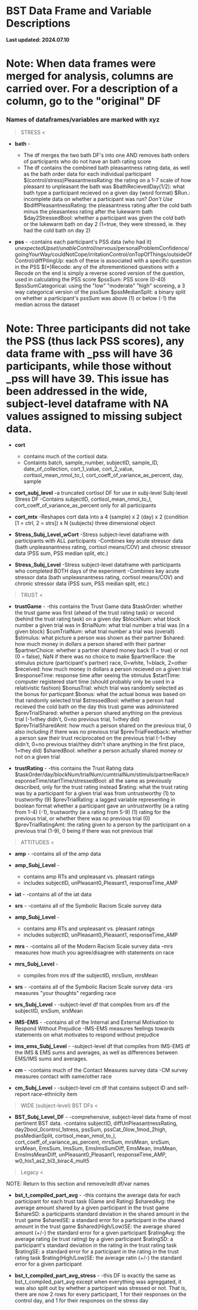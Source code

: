 # BST Data Frame and Variable Descriptions

**Last updated: 2024.07.10**

# Note: When data frames were merged for analysis, columns are carried over. For a description of a column, go to the "original" DF

### Names of dataframes/variables are marked with **xyz**



> STRESS <

- **bath** -
  - The df merges the two bath DF's into one AND removes bath orders of participants who do not have an bath rating score
  - The df contains the combined bath pleasantness rating data, as well as the bath order data for each individual participant
    $(control/stress)PleasantnessRating: the rating on a 1-7 scale of how pleasant to unpleasant the bath was
    $bathRecievedDay(1/2): what bath type a participant recieved on a given day (word format)
    $Run.: incomplete data on whether a participant was run? *Don't Use*
    $bdiffPleasantnessRating: the pleasantness rating after the cold bath minus the pleasantess rating after the lukewarm bath
    $day2StressedBool: whether a participant was given the cold bath or the lukewarm bath on day 2 (1=true, they were stressed, 
        ie. they had the cold bath on day 2)

- **pss** -
  -contains each participant's PSS data (who had it)
    $unexpectedUpset/unableControl/nervous/$personalProblemConfidence/goingYourWay/couldNotCope/irritationControl/onTopOfThings/outsideOfControl/diffPilingUp: each of these is associated with a specific question in the PSS
    $(*)Recode: any of the aforementioned questions with a Recode on the end is simply a reverse scored version of the question, used in calculating the PSS score
    $pssSum: PSS score (0-40)
    $pssSumCategorical: using the "low" "moderate" "high" scoreing, a 3 way categorical version of the pssSum
    $pssMedianSplit: a binary split on whether a participant's pssSum was above (1) or below (-1) the median across the dataset

# Note: Three participants did not take the PSS (thus lack PSS scores), any data frame with _pss will have 36 participants, while those without _pss will have 39. This issue has been addressed in the wide, subject-level dataframe with NA values assigned to missing subject data. 

- **cort**
  - contains much of the cortisol data. 
  - Containts batch, sample_number, subjectID, sample_ID, date_of_collection, cort_1_value, cort_2_value, cortisol_mean_nmol_to_l, cort_coeff_of_variance_as_percent, day, sample

- **cort_subj_level**
  -a truncated cortisol DF for use in subj-level Subj-level Stress DF
  -Contains subjectID, cortisol_mean_nmol_to_l, cort_coeff_of_variance_as_percent only for all participants

- **cort_mtx**
  -Reshapes cort data into a 4 (sample) x 2 (day) x 2 (condition [1 = ctrl, 2 = strs]) x N (subjects) three dimensional object
  
- **Stress_Subj_Level_wCort**
  -Stress subject-level dataframe with participants with ALL participants
  -Combines key acute stressor data (bath unpleasnantness rating, cortisol means/COV) and chronic stressor data (PSS sum, PSS median split, etc.)

- **Stress_Subj_Level**
  -Stress subject-level dataframe with participants who completed BOTH days of the experiment
  -Combines key acute stressor data (bath unpleasnantness rating, cortisol means/COV) and chronic stressor data (PSS sum, PSS median split, etc.)



> TRUST <

- **trustGame** -
  -this contains the Trust Game data
    $taskOrder: whether the trust game was first (ahead of the trust rating task) or second (behind the trust rating task) on a given day
    $blockNum: what block number a given trial was in
    $trialNum: what trial number a trial was (in a given block)
    $cumTrialNum: what trial number a trial was (overall)
    $stimulus: what picture a person was shown as their partner
    $shared: how much money in dollars a person shared with their partner
    $partnerChoice: whether a partner shared money back (1 = true) or not (0 = false), NaN if there was no choice to make
    $partnerRace: the stimulus picture (participant's partner) race, 0=white, 1=black, 2=other
    $received: how much money in dollars a person recieved on a given trial
    $responseTime: response time after seeing the stimulus
    $startTime: computer registered start time (should probably only be used in a relativistic fashion)
    $bonusTrial: which trial was randomly selected as the bonus for particpant
    $bonus: what the actual bonus was based on that randomly selected trial
    $stressedBool: whether a person had recieved the cold bath on the day this trust game was administered
    $prevTrialShared: whether a person shared anything on the previous trial (-1=they didn't, 0=no previous trial, 1=they did)
    $prevTrialSharedAmt: how much a person shared on the previous trial, 0 also including if there was no previous trial
    $prevTrialFeedback: whether a person saw their trust reciprocated on the previous trial (-1=they didn't, 0=no previous trial/they didn't share anything in the first place, 1=they did)
    $sharedBool: whether a person actually shared money or not on a given trial

- **trustRating** -
  -this contains the Trust Rating data
    $taskOrder/day/blockNum/trialNum/cumtrialNum/stimuls/partnerRace/responseTime/startTime/stressedBool: all the same as previously described, only for the trust rating instead
    $rating: what the trust rating was by a participant for a given trial was from untrustworthy (1) to trustworthy (9)
    $prevTrialRating: a lagged variable representing in boolean format whether a participant gave an untrustworthy (ie a rating from 1-4) (-1), trustworthy (ie a rating from 5-9) (1) rating for the previous trial, or whether there was no previous trial (0)
    $prevTrialRatingAmt: the rating given to a person by the participant on a previous trial (1-9), 0 being if there was not previous trial



> ATTITUDES <

- **amp** -
  -contains all of the amp data

- **amp_Subj_Level** -
  - contains amp RTs and unpleasant vs. pleasant ratings
  - includes subjectID, unPleasant0_Pleasant1, responseTime_AMP

- **iat** -
  -contains all of the iat data
  
- **srs** -
  -contains all of the Symbolic Racism Scale survey data

- **amp_Subj_Level** -
  - contains amp RTs and unpleasant vs. pleasant ratings
  - includes subjectID, unPleasant0_Pleasant1, responseTime_AMP
  
- **mrs** -
  -contains all of the Modern Racism Scale survey data
  -mrs measures how much you agree/disagree with statements on race

- **mrs_Subj_Level** -
  - compiles from mrs df the subjectID, mrsSum, mrsMean

- **srs** -
  -contains all of the Symbolic Racism Scale survey data
  -srs measures "your thoughts" regarding race

- **srs_Subj_Level** -
  -subject-level df that compiles from srs df the subjectID, srsSum, srsMean

- **IMS-EMS** -
  -contains all of the Internal and External Motivation to Respond Without Prejudice
  -IMS-EMS measures feelings towards statements on what motivates to respond without prejudice

- **ims_ems_Subj_Level** -
  -subject-level df that compiles from IMS-EMS df the IMS & EMS sums and averages, as well as differences between EMS/IMS sums and averages.

- **cm** -
  -contains much of the Contact Measures survey data
  -CM survey measures contact with same/other race

- **cm_Subj_Level** -
  -subject-level cm df that contains subject ID and self-report race-ethnicity item



> WIDE (subject-level) BST DFs <

- **BST_Subj_Level_DF** -
  -comprehensive, subject-level data frame of most pertinent BST data.
  -contains subjectID, diffUnPleasantnessRating, day2bool_0control_1stress, pssSum, pssCat_0low_1mod_2high, pssMedianSplit, cortisol_mean_nmol_to_l, 
      cort_coeff_of_variance_as_percent, mrsSum, mrsMean, srsSum, srsMean, EmsSum, ImsSum, EmsImsSumDiff, EmsMean, ImsMean, EmsImsMeanDiff,
      unPleasant0_Pleasant1, responseTime_AMP, w0_his1_as2_bl3_birac4_mult5


  


> Legacy <

NOTE: Return to this section and remove/edit df/var names

- **bst_t_compiled_part_avg** -
  -this contains the average data for each participant for each trust task (Game and Rating)
    $sharedAvg: the average amount shared by a given participant in the trust game
    $shareSD: a participants standard deviation in the shared amount in the trust game
    $sharedSE: a standard error for a participant in the shared amount in the trust game
    $shared(High/Low)SE: the average shared amount (+/-) the standard error for a given participant
    $ratingAvg: the average rating (ie trust rating) by a given participant
    $ratingSD: a participant's standard deviation in the rating in the trust rating task
    $ratingSE: a standard error for a participant in the rating in the trust rating task
    $rating(High/Low)SE: the average ratin (+/-) the standard error for a given participant

- **bst_t_compiled_part_avg_stress** -
  -this DF is exactly the same as bst_t_compiled_part_avg except when everything was agreggated, it was also split out by whether a partcipant was stressed or not. That is, there are now 2 rows for every participant, 1 for their responses on the control day, and 1 for their responses on the stress day


